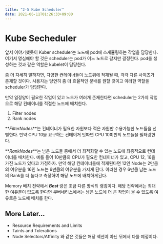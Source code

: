 ```yaml
---
title: "2-5 Kube Scheduler"
date: 2021-06-11T01:26:33+09:00
---
```


# Kube Secheduler

앞서 이야기했듯이 Kuber scheduler는 노드에 pod에 스케쥴링하는 작업을 담당한다.
여기서 명심해야 할 것은 scheduler는 pod가 어느 노드로 갈지만 결정한다. pod를 생성하는 것과 같은 역할은 kubelet이 담당한다.

좀 더 자세히 말하자면, 다양한 컨테이너들이 노드위에 적재될 때, 각각 다른 사이즈가 존재할 것이다. 사용자는 당연히 좀 더 효율적인 분배를 원할 것이고 이러한 역할을 scheduler가 담당한다.

만약 일정양이 필요한 작업이 있고 노드가 여러개 존재한다면 scheduler는 2가지 작업으로 해당 컨테이너를 적절한 노드에 배치한다.

1. Filter nodes
2. Rank nodes

**_FilterNodes_**는 컨테이너가 필요한 자원보다 적은 자원만 수용가능한 노드들을 선별한다. 만약 CPU 10을 요구하는 컨테이거 잇따면 CPU 10미만의 노드들을 필터링한다.

**_RankNodes_**는 남은 노드들 중에서 더 최적화할 수 있는 노드에 최종적으로 컨테이너를 배치한다. 예를 들어 10만큼의 CPU가 필요한 컨테이너가 있고, CPU 12, 16을 가진 노드가 있다고 가정하자. 만약 해당 컨테이너들에 적재된다면 12인 Node는 2만큼의 여유분을 16인 노드는 6만큼의 여유분을 가지게 된다. 이러한 경우 6만큼 남는 노드의 Rank를 더 높다고 측정하여 해당 노드에 배치하게된다.

Memory 배치 전략에서 **_Best_** 랑은 조금 다른 방식의 랭킹이다. 해당 전략에서는 최대한 여유분이 없도록 한다면 쿠버네티스에서는 남은 노드에 더 큰 작업이 올 수 있도록 여유로운 노드에 배치를 한다.

## More Later...

- Resource Requirements and Limits
- Taints and Tolerations
- Node Selectors/Affinity
  와 같은 것들은 해당 섹션이 아닌 뒤에서 다룰 예정이다.
